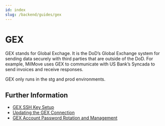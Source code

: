 ```yaml
---
id: index
slug: /backend/guides/gex
---
```


# GEX

GEX stands for Global Exchage. It is the DoD’s Global Exchange system for sending data securely with third parties that are outside of the DoD. For example, MilMove uses GEX to communicate with US Bank’s Syncada to send invoices and receive responses.

GEX only runs in the stg and prod environments.

## Further Information

- [GEX SSH Key Setup](https://dp3.atlassian.net/wiki/spaces/MT/pages/2136899587/DRAFT+GEX+SSH+Key+Setup)
- [Updating the GEX Connection](https://dp3.atlassian.net/wiki/spaces/MT/pages/2025947223/0068+Updating+GEX+connection)
- [GEX Account Password Rotation and Management](https://dp3.atlassian.net/wiki/spaces/MT/pages/1775796264/0076+GEX+Account+Password+Rotation+and+Management)
